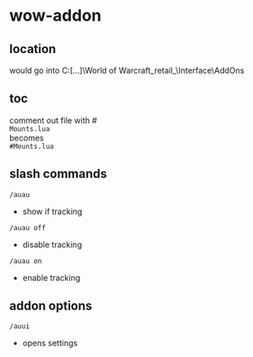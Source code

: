 # wow-addon

## location
would go into
C:\[...]\World of Warcraft\_retail_\Interface\AddOns  

## toc
comment out file with #  
`Mounts.lua`  
becomes  
`#Mounts.lua`  

## slash commands
`/auau`
* show if tracking

`/auau off`
* disable tracking

`/auau on`
* enable tracking

## addon options
`/auui`
* opens settings
